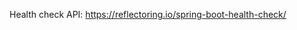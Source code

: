 Health check API: 
<a href="https://reflectoring.io/spring-boot-health-check/">https://reflectoring.io/spring-boot-health-check/</a>